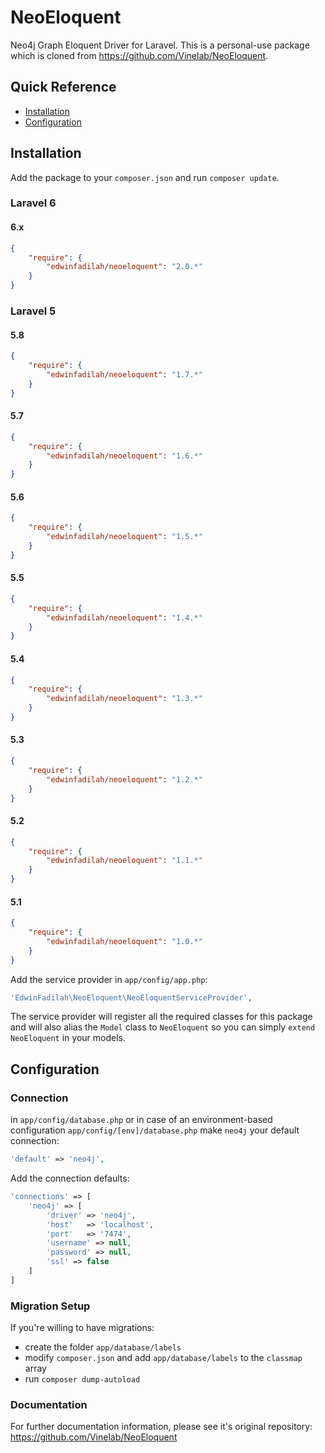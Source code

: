 # NeoEloquent

Neo4j Graph Eloquent Driver for Laravel. This is a personal-use package which is cloned from https://github.com/Vinelab/NeoEloquent.

## Quick Reference

 - [Installation](#installation)
 - [Configuration](#configuration)

## Installation

Add the package to your `composer.json` and run `composer update`.

### Laravel 6

#### 6.x

```json
{
    "require": {
        "edwinfadilah/neoeloquent": "2.0.*"
    }
}
```


### Laravel 5

#### 5.8

```json
{
    "require": {
        "edwinfadilah/neoeloquent": "1.7.*"
    }
}
```


#### 5.7

```json
{
    "require": {
        "edwinfadilah/neoeloquent": "1.6.*"
    }
}
```


#### 5.6

```json
{
    "require": {
        "edwinfadilah/neoeloquent": "1.5.*"
    }
}
```


#### 5.5

```json
{
    "require": {
        "edwinfadilah/neoeloquent": "1.4.*"
    }
}
```


#### 5.4

```json
{
    "require": {
        "edwinfadilah/neoeloquent": "1.3.*"
    }
}
```


#### 5.3

```json
{
    "require": {
        "edwinfadilah/neoeloquent": "1.2.*"
    }
}
```


#### 5.2

```json
{
    "require": {
        "edwinfadilah/neoeloquent": "1.1.*"
    }
}
```


#### 5.1

```json
{
    "require": {
        "edwinfadilah/neoeloquent": "1.0.*"
    }
}
```


Add the service provider in `app/config/app.php`:

```php
'EdwinFadilah\NeoEloquent\NeoEloquentServiceProvider',
```

The service provider will register all the required classes for this package and will also alias
the `Model` class to `NeoEloquent` so you can simply `extend NeoEloquent` in your models.

## Configuration

### Connection
in `app/config/database.php` or in case of an environment-based configuration `app/config/[env]/database.php`
make `neo4j` your default connection:

```php
'default' => 'neo4j',
```

Add the connection defaults:

```php
'connections' => [
    'neo4j' => [
        'driver' => 'neo4j',
        'host'   => 'localhost',
        'port'   => '7474',
        'username' => null,
        'password' => null,
        'ssl' => false
    ]
]
```

### Migration Setup

If you're willing to have migrations:

- create the folder `app/database/labels`
- modify `composer.json` and add `app/database/labels` to the `classmap` array
- run `composer dump-autoload`


### Documentation

For further documentation information, please see it's original repository: https://github.com/Vinelab/NeoEloquent